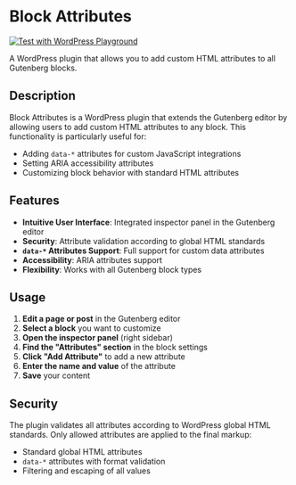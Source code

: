 # Block Attributes

[![Test with WordPress Playground](https://img.shields.io/badge/Test%20with-WordPress%20Playground-0073aa?style=for-the-badge&logo=wordpress&logoColor=white)](https://playground.wordpress.net/?blueprint-url=https://raw.githubusercontent.com/maxpertici/block-attributes/refs/heads/main/blueprint.json)

A WordPress plugin that allows you to add custom HTML attributes to all Gutenberg blocks.

## Description

Block Attributes is a WordPress plugin that extends the Gutenberg editor by allowing users to add custom HTML attributes to any block. This functionality is particularly useful for:

- Adding `data-*` attributes for custom JavaScript integrations
- Setting ARIA accessibility attributes
- Customizing block behavior with standard HTML attributes

## Features

- **Intuitive User Interface**: Integrated inspector panel in the Gutenberg editor
- **Security**: Attribute validation according to global HTML standards
- **`data-*` Attributes Support**: Full support for custom data attributes
- **Accessibility**: ARIA attributes support
- **Flexibility**: Works with all Gutenberg block types

## Usage

1. **Edit a page or post** in the Gutenberg editor
2. **Select a block** you want to customize
3. **Open the inspector panel** (right sidebar)
4. **Find the "Attributes" section** in the block settings
5. **Click "Add Attribute"** to add a new attribute
6. **Enter the name and value** of the attribute
7. **Save** your content

## Security

The plugin validates all attributes according to WordPress global HTML standards. Only allowed attributes are applied to the final markup:

- Standard global HTML attributes
- `data-*` attributes with format validation
- Filtering and escaping of all values


